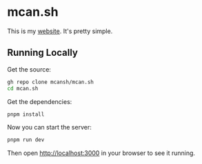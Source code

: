 # mcan.sh

This is my [website](https://mcan.sh). It's pretty simple.

## Running Locally

Get the source:

```sh
gh repo clone mcansh/mcan.sh
cd mcan.sh
```

Get the dependencies:

```sh
pnpm install
```

Now you can start the server:

```sh
pnpm run dev
```

Then open <http://localhost:3000> in your browser to see it running.
